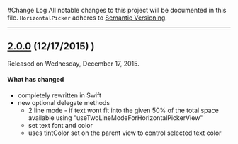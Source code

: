 #Change Log
All notable changes to this project will be documented in this file.
`HorizontalPicker` adheres to [Semantic Versioning](http://semver.org/).

--- 

## [2.0.0](https://github.com/HHuckebein/HorizontalPicker/releases/tag/2.0.0) (12/17/2015) )
Released on Wednesday, December 17, 2015.

#### What has changed
* completely rewritten in Swift
* new optional delegate methods
  - 2 line mode - if text wont fit into the given 50% of the total space available using "useTwoLineModeForHorizontalPickerView"
  - set text font and color
  - uses tintColor set on the parent view to control selected text color
